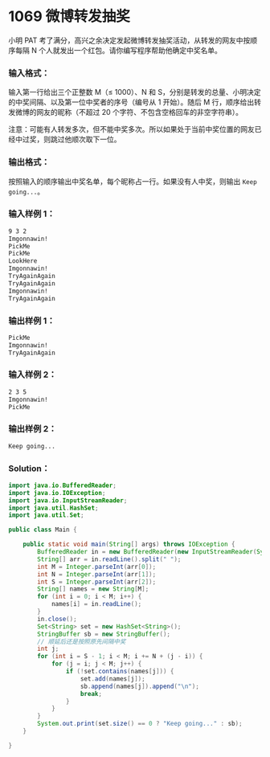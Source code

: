 # 1069 微博转发抽奖

小明 PAT 考了满分，高兴之余决定发起微博转发抽奖活动，从转发的网友中按顺序每隔 N 个人就发出一个红包。请你编写程序帮助他确定中奖名单。

### 输入格式：

输入第一行给出三个正整数 M（≤ 1000）、N 和 S，分别是转发的总量、小明决定的中奖间隔、以及第一位中奖者的序号（编号从 1 开始）。随后 M 行，顺序给出转发微博的网友的昵称（不超过 20 个字符、不包含空格回车的非空字符串）。

注意：可能有人转发多次，但不能中奖多次。所以如果处于当前中奖位置的网友已经中过奖，则跳过他顺次取下一位。

### 输出格式：

按照输入的顺序输出中奖名单，每个昵称占一行。如果没有人中奖，则输出 `Keep going...`。

### 输入样例 1：

```tex
9 3 2
Imgonnawin!
PickMe
PickMe
LookHere
Imgonnawin!
TryAgainAgain
TryAgainAgain
Imgonnawin!
TryAgainAgain
```

### 输出样例 1：

```tex
PickMe
Imgonnawin!
TryAgainAgain
```

### 输入样例 2：

```tex
2 3 5
Imgonnawin!
PickMe
```

### 输出样例 2：

```tex
Keep going...
```

### Solution：

```java
import java.io.BufferedReader;
import java.io.IOException;
import java.io.InputStreamReader;
import java.util.HashSet;
import java.util.Set;

public class Main {

	public static void main(String[] args) throws IOException {
		BufferedReader in = new BufferedReader(new InputStreamReader(System.in));
		String[] arr = in.readLine().split(" ");
		int M = Integer.parseInt(arr[0]);
		int N = Integer.parseInt(arr[1]);
		int S = Integer.parseInt(arr[2]);
		String[] names = new String[M];
		for (int i = 0; i < M; i++) {
			names[i] = in.readLine();
		}
		in.close();
		Set<String> set = new HashSet<String>();
		StringBuffer sb = new StringBuffer();
		// 顺延后还是按照原先间隔中奖
		int j;
		for (int i = S - 1; i < M; i += N + (j - i)) {
			for (j = i; j < M; j++) {
				if (!set.contains(names[j])) {
					set.add(names[j]);
					sb.append(names[j]).append("\n");
					break;
				}
			}
		}
		System.out.print(set.size() == 0 ? "Keep going..." : sb);
	}

}
```
